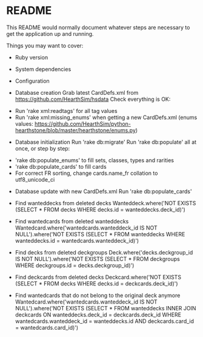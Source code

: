 # README

This README would normally document whatever steps are necessary to get the
application up and running.

Things you may want to cover:

* Ruby version

* System dependencies

* Configuration

* Database creation
Grab latest CardDefs.xml from https://github.com/HearthSim/hsdata
Check everything is OK:
- Run 'rake xml:readtags' for all tag values
- Run 'rake xml:missing_enums' when getting a new CardDefs.xml (enums values: https://github.com/HearthSim/python-hearthstone/blob/master/hearthstone/enums.py)

* Database initialization
Run 'rake db:migrate'
Run 'rake db:populate' all at once, or step by step:
- 'rake db:populate_enums' to fill sets, classes, types and rarities
- 'rake db:populate_cards' to fill cards
- For correct FR sorting, change cards.name_fr collation to utf8_unicode_ci

* Database update with new CardDefs.xml
Run 'rake db:populate_cards'

* Find wanteddecks from deleted decks
Wanteddeck.where('NOT EXISTS (SELECT * FROM decks WHERE decks.id = wanteddecks.deck_id)')
* Find wantedcards from deleted wanteddecks
Wantedcard.where('wantedcards.wanteddeck_id IS NOT NULL').where('NOT EXISTS (SELECT * FROM wanteddecks WHERE wanteddecks.id = wantedcards.wanteddeck_id)')
* Find decks from deleted deckgroups
Deck.where('decks.deckgroup_id IS NOT NULL').where('NOT EXISTS (SELECT * FROM deckgroups WHERE deckgroups.id = decks.deckgroup_id)')
* Find deckcards from deleted decks
Deckcard.where('NOT EXISTS (SELECT * FROM decks WHERE decks.id = deckcards.deck_id)')
* Find wantedcards that do not belong to the original deck anymore
Wantedcard.where('wantedcards.wanteddeck_id IS NOT NULL').where('NOT EXISTS (SELECT * FROM wanteddecks INNER JOIN deckcards ON wanteddecks.deck_id = deckcards.deck_id WHERE wantedcards.wanteddeck_id = wanteddecks.id AND deckcards.card_id = wantedcards.card_id)')

